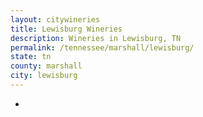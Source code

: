 ```yaml
---
layout: citywineries
title: Lewisburg Wineries
description: Wineries in Lewisburg, TN
permalink: /tennessee/marshall/lewisburg/
state: tn
county: marshall
city: lewisburg
---
```

-
